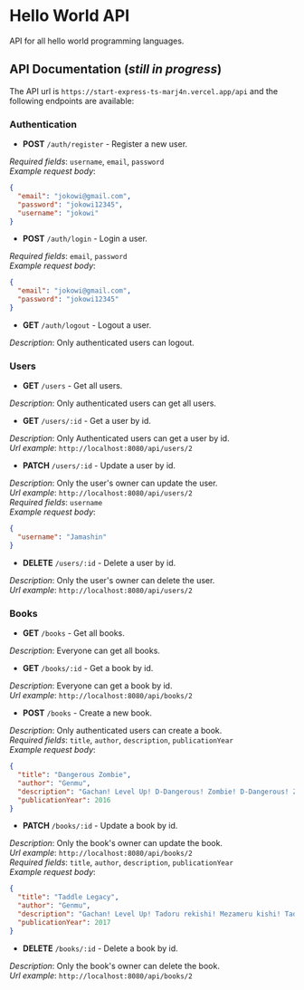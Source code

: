 # Hello World API

API for all hello world programming languages.

## API Documentation (_still in progress_)

The API url is `https://start-express-ts-marj4n.vercel.app/api` and the following endpoints are available:

### Authentication

- **POST** `/auth/register` - Register a new user.

_Required fields_: `username`, `email`, `password`
<br>
_Example request body_:

```json
{
  "email": "jokowi@gmail.com",
  "password": "jokowi12345",
  "username": "jokowi"
}
```

- **POST** `/auth/login` - Login a user.

_Required fields_: `email`, `password`
<br>
_Example request body_:

```json
{
  "email": "jokowi@gmail.com",
  "password": "jokowi12345"
}
```

- **GET** `/auth/logout` - Logout a user.

_Description_: Only authenticated users can logout.

### Users

- **GET** `/users` - Get all users.

_Description_: Only authenticated users can get all users.

- **GET** `/users/:id` - Get a user by id.

_Description_: Only Authenticated users can get a user by id.
<br>
_Url example_: `http://localhost:8080/api/users/2`

- **PATCH** `/users/:id` - Update a user by id.

_Description_: Only the user's owner can update the user.
<br>
_Url example_: `http://localhost:8080/api/users/2`
<br>
_Required fields_: `username`
<br>
_Example request body_:

```json
{
  "username": "Jamashin"
}
```

- **DELETE** `/users/:id` - Delete a user by id.

_Description_: Only the user's owner can delete the user.
<br>
_Url example_: `http://localhost:8080/api/users/2`

### Books

- **GET** `/books` - Get all books.

_Description_: Everyone can get all books.

- **GET** `/books/:id` - Get a book by id.

_Description_: Everyone can get a book by id.
<br>
_Url example_: `http://localhost:8080/api/books/2`

- **POST** `/books` - Create a new book.

_Description_: Only authenticated users can create a book.
<br>
_Required fields_: `title`, `author`, `description`, `publicationYear`
<br>
_Example request body_:

```json
{
  "title": "Dangerous Zombie",
  "author": "Genmu",
  "description": "Gachan! Level Up! D-Dangerous! Zombie! D-Dangerous! Zombie!",
  "publicationYear": 2016
}
```

- **PATCH** `/books/:id` - Update a book by id.

_Description_: Only the book's owner can update the book.
<br>
_Url example_: `http://localhost:8080/api/books/2`
<br>
_Required fields_: `title`, `author`, `description`, `publicationYear`
<br>
_Example request body_:

```json
{
  "title": "Taddle Legacy",
  "author": "Genmu",
  "description": "Gachan! Level Up! Tadoru rekishi! Mezameru kishi! Taddle Legacy~!",
  "publicationYear": 2017
}
```

- **DELETE** `/books/:id` - Delete a book by id.

_Description_: Only the book's owner can delete the book.
<br>
_Url example_: `http://localhost:8080/api/books/2`
